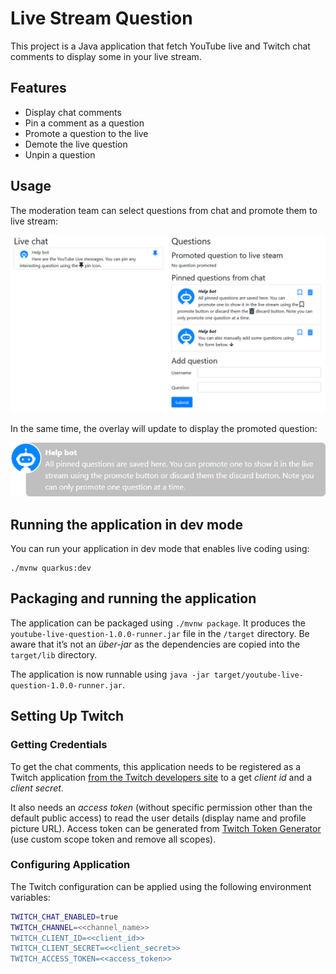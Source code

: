 # Live Stream Question

This project is a Java application that fetch YouTube live and Twitch chat comments to display some in your live stream.

## Features

* Display chat comments
* Pin a comment as a question
* Promote a question to the live
* Demote the live question
* Unpin a question

## Usage

The moderation team can select questions from chat and promote them to live stream:

![ts](screenshot.png)

In the same time, the overlay will update to display the promoted question:

![ts](overlay.png)

## Running the application in dev mode

You can run your application in dev mode that enables live coding using:
```
./mvnw quarkus:dev
```

## Packaging and running the application

The application can be packaged using `./mvnw package`.
It produces the `youtube-live-question-1.0.0-runner.jar` file in the `/target` directory.
Be aware that it’s not an _über-jar_ as the dependencies are copied into the `target/lib` directory.

The application is now runnable using `java -jar target/youtube-live-question-1.0.0-runner.jar`.

## Setting Up Twitch

### Getting Credentials

To get the chat comments, this application needs to be registered as a Twitch application [from the Twitch developers site](https://dev.twitch.tv/console/apps) to a get *client id* and a *client secret*.

It also needs an *access token* (without specific permission other than the default public access) to read the user details (display name and profile picture URL). Access token can be generated from [Twitch Token Generator](https://twitchtokengenerator.com) (use custom scope token and remove all scopes).

### Configuring Application

The Twitch configuration can be applied using the following environment variables:

```bash
TWITCH_CHAT_ENABLED=true
TWITCH_CHANNEL=<<channel_name>>
TWITCH_CLIENT_ID=<<client_id>>
TWITCH_CLIENT_SECRET=<<client_secret>>
TWITCH_ACCESS_TOKEN=<<access_token>>
```
